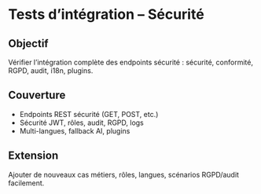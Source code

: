 # Tests d’intégration – Sécurité

## Objectif
Vérifier l’intégration complète des endpoints sécurité : sécurité, conformité, RGPD, audit, i18n, plugins.

## Couverture
- Endpoints REST sécurité (GET, POST, etc.)
- Sécurité JWT, rôles, audit, RGPD, logs
- Multi-langues, fallback AI, plugins

## Extension
Ajouter de nouveaux cas métiers, rôles, langues, scénarios RGPD/audit facilement.

